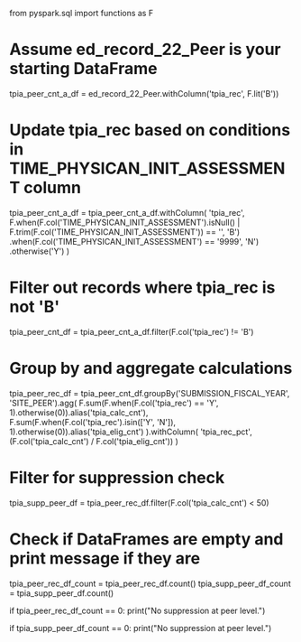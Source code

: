 from pyspark.sql import functions as F

# Assume ed_record_22_Peer is your starting DataFrame
tpia_peer_cnt_a_df = ed_record_22_Peer.withColumn('tpia_rec', F.lit('B'))

# Update tpia_rec based on conditions in TIME_PHYSICAN_INIT_ASSESSMENT column
tpia_peer_cnt_a_df = tpia_peer_cnt_a_df.withColumn(
    'tpia_rec',
    F.when(F.col('TIME_PHYSICAN_INIT_ASSESSMENT').isNull() | F.trim(F.col('TIME_PHYSICAN_INIT_ASSESSMENT')) == '', 'B') \
    .when(F.col('TIME_PHYSICAN_INIT_ASSESSMENT') == '9999', 'N') \
    .otherwise('Y')
)

# Filter out records where tpia_rec is not 'B'
tpia_peer_cnt_df = tpia_peer_cnt_a_df.filter(F.col('tpia_rec') != 'B')

# Group by and aggregate calculations
tpia_peer_rec_df = tpia_peer_cnt_df.groupBy('SUBMISSION_FISCAL_YEAR', 'SITE_PEER').agg(
    F.sum(F.when(F.col('tpia_rec') == 'Y', 1).otherwise(0)).alias('tpia_calc_cnt'),
    F.sum(F.when(F.col('tpia_rec').isin(['Y', 'N']), 1).otherwise(0)).alias('tpia_elig_cnt')
).withColumn(
    'tpia_rec_pct',
    (F.col('tpia_calc_cnt') / F.col('tpia_elig_cnt'))
)

# Filter for suppression check
tpia_supp_peer_df = tpia_peer_rec_df.filter(F.col('tpia_calc_cnt') < 50)

# Check if DataFrames are empty and print message if they are
tpia_peer_rec_df_count = tpia_peer_rec_df.count()
tpia_supp_peer_df_count = tpia_supp_peer_df.count()

if tpia_peer_rec_df_count == 0:
    print("No suppression at peer level.")

if tpia_supp_peer_df_count == 0:
    print("No suppression at peer level.")
